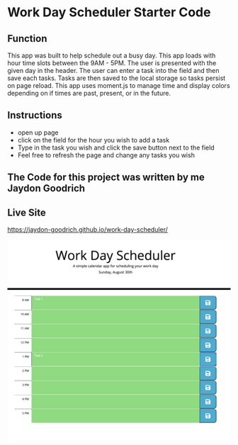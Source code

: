 # Work Day Scheduler Starter Code

## Function
This app was built to help schedule out a busy day. This app loads with hour time slots between the 9AM - 5PM. The user is presented with the given day in the header. The user can enter a task into the field and then save each tasks. Tasks are then saved to the local storage so tasks persist on page reload. This app uses moment.js to manage time and display colors depending on if times are past, present, or in the future.

## Instructions
* open up page
* click on the field for the hour you wish to add a task
* Type in the task you wish and click the save button next to the field
* Feel free to refresh the page and change any tasks you wish

## The Code for this project was written by me Jaydon Goodrich
## Live Site
https://jaydon-goodrich.github.io/work-day-scheduler/

![](Develop/img/rename.png)